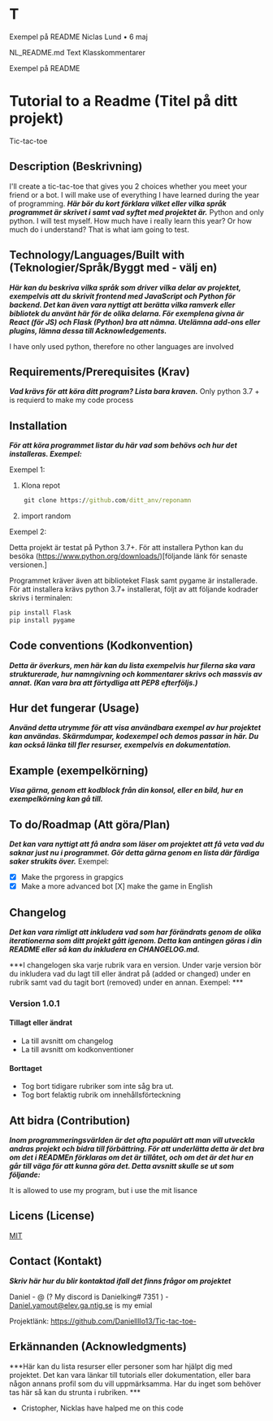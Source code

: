 # T
Exempel på README
Niclas Lund
•
6 maj

NL_README.md
Text
Klasskommentarer

Exempel på README
# Tutorial to a Readme (Titel på ditt projekt)
Tic-tac-toe 
## Description (Beskrivning)
I'll create a tic-tac-toe that gives you 2 choices whether you meet your friend or a bot. I will make use of everything I have learned during the year of programming.
***Här bör du kort förklara vilket eller vilka språk programmet är skrivet i samt vad syftet med projektet är.***
Python and only python. I will test myself. How much have i really learn this year? Or how much do i understand? That is what iam going to test.



## Technology/Languages/Built with (Teknologier/Språk/Byggt med - välj en)

***Här kan du beskriva vilka språk som driver vilka delar av projektet, exempelvis att du skrivit frontend med JavaScript och Python för backend. Det kan även vara nyttigt att berätta vilka ramverk eller bibliotek du använt här för de olika delarna. För exemplena givna är React (för JS) och Flask (Python) bra att nämna. Utelämna add-ons eller plugins, lämna dessa till Acknowledgements.***

I have only used python, therefore no other languages ​​are involved


## Requirements/Prerequisites (Krav)

***Vad krävs för att köra ditt program? Lista bara kraven.***
Only python 3.7 + is requierd to make my code process


## Installation

***För att köra programmet listar du här vad som behövs och hur det installeras. Exempel:***

Exempel 1: 

1. Klona repot
```cmd
    git clone https://github.com/ditt_anv/reponamn
```
2. import random 

Exempel 2:

Detta projekt är testat på Python 3.7+. För att installera Python kan du besöka (https://www.python.org/downloads/)[följande länk för senaste versionen.]

Programmet kräver även att biblioteket Flask samt pygame är installerade. För att installera krävs python 3.7+ installerat, följt av att följande kodrader skrivs i terminalen: 

```cmd
pip install Flask
pip install pygame
```

## Code conventions (Kodkonvention)

***Detta är överkurs, men här kan du lista exempelvis hur filerna ska vara strukturerade, hur namngivning och kommentarer skrivs och massvis av annat. (Kan vara bra att förtydliga att PEP8 efterföljs.)***


## Hur det fungerar (Usage)

***Använd detta utrymme för att visa användbara exempel av hur projektet kan användas. Skärmdumpar, kodexempel och demos passar in här. Du kan också länka till fler resurser, exempelvis en dokumentation.***


## Example (exempelkörning)

***Visa gärna, genom ett kodblock från din konsol, eller en bild, hur en exempelkörning kan gå till.***

## To do/Roadmap (Att göra/Plan)

***Det kan vara nyttigt att få andra som läser om projektet att få veta vad du saknar just nu i programmet. Gör detta gärna genom en lista där färdiga saker strukits över.***
Exempel: 

- [x] Make the prgoress in grapgics 
- [x] Make a more advanced bot
  [X] make the game in English

## Changelog

***Det kan vara rimligt att inkludera vad som har förändrats genom de olika iterationerna som ditt projekt gått igenom. Detta kan antingen göras i din README eller så kan du inkludera en CHANGELOG.md.***

***I changelogen ska varje rubrik vara en version. Under varje version bör du inkludera vad du lagt till eller ändrat på (added or changed) under en rubrik samt vad du tagit bort (removed) under en annan. Exempel: ***

### Version 1.0.1

#### Tillagt eller ändrat

- La till avsnitt om changelog
- La till avsnitt om kodkonventioner

#### Borttaget

- Tog bort tidigare rubriker som inte såg bra ut.
- Tog bort felaktig rubrik om innehållsförteckning

## Att bidra (Contribution)

***Inom programmeringsvärlden är det ofta populärt att man vill utveckla andras projekt och bidra till förbättring. För att underlätta detta är det bra om det i READMEn förklaras om det är tillåtet, och om det är det hur en går till väga för att kunna göra det. Detta avsnitt skulle se ut som följande:*** 

It is allowed to use my program, but i use the mit lisance

## Licens (License)

[MIT](https://choosealicense.com/licenses/mit/)

## Contact (Kontakt)

***Skriv här hur du blir kontaktad ifall det finns frågor om projektet***

Daniel - @ (? My discord is Danielking# 7351 ) - Daniel.yamout@elev.ga.ntig.se is my emial          

Projektlänk: https://github.com/Daniellllo13/Tic-tac-toe-

## Erkännanden (Acknowledgments)

***Här kan du lista resurser eller personer som har hjälpt dig med projektet. Det kan vara länkar till tutorials eller dokumentation, eller bara någon annans profil som du vill uppmärksamma. Har du inget som behöver tas här så kan du strunta i rubriken. ***

- Cristopher, Nicklas have halped me on this code